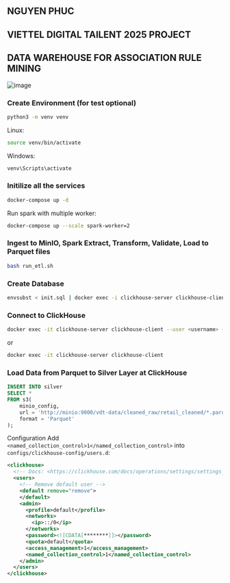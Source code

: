 ## NGUYEN PHUC
## VIETTEL DIGITAL TAILENT 2025 PROJECT
## DATA WAREHOUSE FOR ASSOCIATION RULE MINING

![image](https://github.com/user-attachments/assets/8a8613a2-6f5f-48ea-ad05-43287b492546)

### Create Environment (for test optional)
``` bash
python3 -m venv venv
```
Linux:
``` bash
source venv/bin/activate
```
Windows:
``` bash
venv\Scripts\activate
```

### Initilize all the services
```bash
docker-compose up -d
```
Run spark with multiple worker:

```bash
docker-compose up --scale spark-worker=2
```
### Ingest to MinIO, Spark Extract, Transform, Validate, Load to Parquet files
``` bash
bash run_etl.sh
```
### Create Database
``` bash
envsubst < init.sql | docker exec -i clickhouse-server clickhouse-client
```
### Connect to ClickHouse
``` bash
docker exec -it clickhouse-server clickhouse-client --user <username> --password <password>
```
or
``` bash
docker exec -it clickhouse-server clickhouse-client
```
### Load Data from Parquet to Silver Layer at ClickHouse
``` sql
INSERT INTO silver
SELECT *
FROM s3(
    minio_config,
    url = 'http://minio:9000/vdt-data/cleaned_raw/retail_cleaned/*.parquet',
    format = 'Parquet'
);
```
Configuration
Add `<named_collection_control>1</named_collection_control>` into `configs/clickhouse-config/users.d`:
``` xml
<clickhouse>
  <!-- Docs: <https://clickhouse.com/docs/operations/settings/settings_users/> -->
  <users>
    <!-- Remove default user -->
    <default remove="remove">
    </default>
    <admin>
      <profile>default</profile>
      <networks>
        <ip>::/0</ip>
      </networks>
      <password><![CDATA[********]]></password>
      <quota>default</quota>
      <access_management>1</access_management>
      <named_collection_control>1</named_collection_control>
    </admin>
  </users>
</clickhouse>
```
